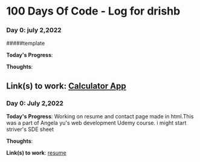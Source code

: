 # 100 Days Of Code - Log for drishb

### Day 0: july 2,2022
#####template

**Today's Progress**: 

**Thoughts**: 

**Link(s) to work**: [Calculator App](http://www.example.com)
-----------------------------------------------
### Day 0: July 2,2022


**Today's Progress**: Working on resume and contact page made in html.This was a part of Angela yu's web development Udemy course.
                      i might start striver's SDE sheet

**Thoughts**: 

**Link(s) to work**: [resume](http://www.example.com)



